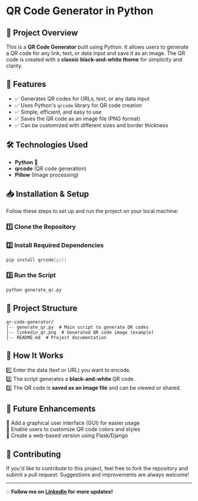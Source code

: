 # QR Code Generator in Python  

## 🚀 Project Overview  
This is a **QR Code Generator** built using Python. It allows users to generate a QR code for any link, text, or data input and save it as an image. The QR code is created with a **classic black-and-white theme** for simplicity and clarity. 

## 📌 Features  
- ✅ Generates QR codes for URLs, text, or any data input  
- ✅ Uses Python's `qrcode` library for QR code creation  
- ✅ Simple, efficient, and easy to use  
- ✅ Saves the QR code as an image file (PNG format)  
- ✅ Can be customized with different sizes and border thickness  

## 🛠️ Technologies Used  
- **Python** 🐍  
- **qrcode** (QR code generation)  
- **Pillow** (Image processing)  

## 📥 Installation & Setup  
Follow these steps to set up and run the project on your local machine:  

### **1️⃣ Clone the Repository**  


### **2️⃣ Install Required Dependencies**  
```bash  
pip install qrcode[pil]  
```

### **3️⃣ Run the Script**  
```bash  
python generate_qr.py  
```

## 📂 Project Structure  
```
qr-code-generator/
│-- generate_qr.py  # Main script to generate QR codes
│-- linkedin_qr.png  # Generated QR code image (example)
│-- README.md  # Project documentation
```

## 🎯 How It Works  
1️⃣ Enter the data (text or URL) you want to encode.  
2️⃣ The script generates a **black-and-white** QR code.  
3️⃣ The QR code is **saved as an image file** and can be viewed or shared.  

## 🌟 Future Enhancements  
🔹 Add a graphical user interface (GUI) for easier usage  
🔹 Enable users to customize QR code colors and styles  
🔹 Create a web-based version using Flask/Django  

## 🤝 Contributing  
If you'd like to contribute to this project, feel free to fork the repository and submit a pull request. Suggestions and improvements are always welcome!  

---  
💡 **Follow me on [LinkedIn](https://www.linkedin.com/in/debojyoti-chakraborty-057209274/) for more updates!**  


